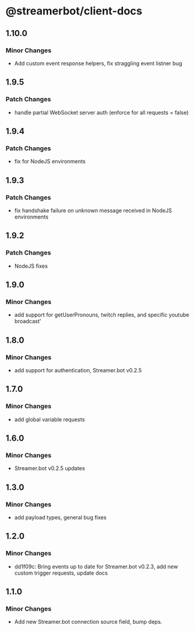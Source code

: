 # @streamerbot/client-docs

## 1.10.0

### Minor Changes

- Add custom event response helpers, fix straggling event listner bug

## 1.9.5

### Patch Changes

- handle partial WebSocket server auth (enforce for all requests = false)

## 1.9.4

### Patch Changes

- fix for NodeJS environments

## 1.9.3

### Patch Changes

- fix handshake failure on unknown message received in NodeJS environments

## 1.9.2

### Patch Changes

- NodeJS fixes

## 1.9.0

### Minor Changes

- add support for getUserPronouns, twitch replies, and specific youtube broadcast'

## 1.8.0

### Minor Changes

- add support for authentication, Streamer.bot v0.2.5

## 1.7.0

### Minor Changes

- add global variable requests

## 1.6.0

### Minor Changes

- Streamer.bot v0.2.5 updates

## 1.3.0

### Minor Changes

- add payload types, general bug fixes

## 1.2.0

### Minor Changes

- dd1f09c: Bring events up to date for Streamer.bot v0.2.3, add new custom trigger requests, update docs

## 1.1.0

### Minor Changes

- Add new Streamer.bot connection source field, bump deps.
